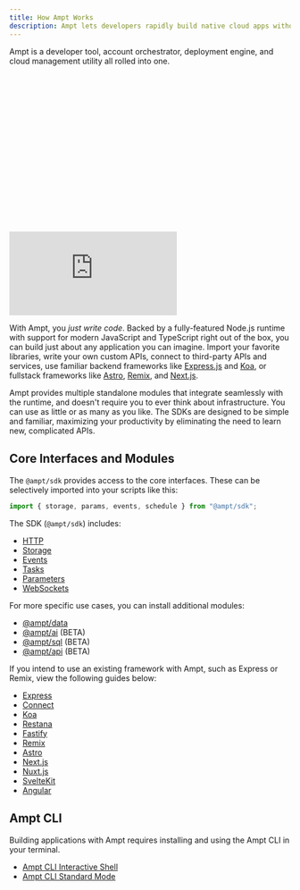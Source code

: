 ```yaml
---
title: How Ampt Works
description: Ampt lets developers rapidly build native cloud apps without complicated configs or struggling with infrastructure.
---
```


Ampt is a developer tool, account orchestrator, deployment engine, and cloud management utility all rolled into one.

<div class="relative" style="padding-top: 56.25%">
  <iframe class="absolute inset-0 w-full h-full" src="https://www.youtube.com/embed/OEgTGqZ1a70" title="Ampt: Revolutionize Your Cloud Development Workflows" frameborder="0" allow="accelerometer; autoplay; clipboard-write; encrypted-media; gyroscope; picture-in-picture; web-share" allowfullscreen></iframe>
</div>

With Ampt, you _just write code_. Backed by a fully-featured Node.js runtime with support for modern JavaScript and TypeScript right out of the box, you can build just about any application you can imagine. Import your favorite libraries, write your own custom APIs, connect to third-party APIs and services, use familiar backend frameworks like [Express.js](/docs/http/#express.js) and [Koa](/docs/http/#koa), or fullstack frameworks like [Astro](/docs/frameworks/astro/), [Remix](/docs/frameworks/remix/), and [Next.js](/docs/frameworks/next/).

Ampt provides multiple standalone modules that integrate seamlessly with the runtime, and doesn't require you to ever think about infrastructure. You can use as little or as many as you like. The SDKs are designed to be simple and familiar, maximizing your productivity by eliminating the need to learn new, complicated APIs.

## Core Interfaces and Modules

The `@ampt/sdk` provides access to the core interfaces. These can be selectively imported into your scripts like this:

```javascript header=false
import { storage, params, events, schedule } from "@ampt/sdk";
```

The SDK (`@ampt/sdk`) includes:

- [HTTP](/docs/http/)
- [Storage](/docs/storage/)
- [Events](/docs/events/)
- [Tasks](/docs/tasks/)
- [Parameters](/docs/parameters)
- [WebSockets](/docs/websockets)

For more specific use cases, you can install additional modules:

- [@ampt/data](/docs/data/)
- [@ampt/ai](/docs/ai/) (BETA)
- [@ampt/sql](/docs/sql/) (BETA)
- [@ampt/api](/docs/api/) (BETA)

If you intend to use an existing framework with Ampt, such as Express or Remix, view the following guides below:

- [Express](/docs/http/#expressjs)
- [Connect](/docs/http/#connect)
- [Koa](/docs/http/#koa)
- [Restana](/docs/http/#restana)
- [Fastify](/docs/http/#fastify)
- [Remix](/docs/frameworks/remix/)
- [Astro](/docs/frameworks/astro/)
- [Next.js](/docs/frameworks/next/)
- [Nuxt.js](/docs/frameworks/nuxt/)
- [SvelteKit](/docs/frameworks/sveltekit/)
- [Angular](/docs/frameworks/angular/)

## Ampt CLI

Building applications with Ampt requires installing and using the Ampt CLI in your terminal.

- [Ampt CLI Interactive Shell](/docs/cli-interactive-shell)
- [Ampt CLI Standard Mode](/docs/cli-standard-mode)
